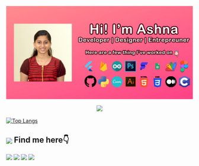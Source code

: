 <img src="Banner.png"/>

<br>

 
 <p align="center">
  <img src = "https://github-readme-stats.vercel.app/api?username=AshNiz24&show_icons=true&count_private=true&theme=dark&hide=issues&line_height=32">
</p>
 
 [![Top Langs](https://github-readme-stats.vercel.app/api/top-langs/?username=AshNiz24&layout=compact)](https://github.com/AshNiz24/github-readme-stats)
 
 
<summary><h2><img src="https://emojis.slackmojis.com/emojis/images/1579216111/7550/pikachu_wave.gif?1579216111" align="center"
                width="28" /> Find me here👇</h2></summary>

<p align = "center">
 
[<img src="https://img.shields.io/badge/gmail-%231DA1F2.svg?&style=for-the-badge&logo=gmail&logoColor=white" />](mailto:ashnizaster@gmail.com) 
[<img src = "https://img.shields.io/badge/youtube-%23E4405F.svg?&style=for-the-badge&logo=youtube&logoColor=white">](https://www.youtube.com/channel/UC2F7dFqZms_EWIUhfYdc3jA)
[<img src="https://img.shields.io/badge/linkedin-%230077B5.svg?&style=for-the-badge&logo=linkedin&logoColor=white" />](https://www.linkedin.com/in/ashna-nizam-b622901a2/)
[<img src = "https://img.shields.io/badge/instagram-%23E4405F.svg?&style=for-the-badge&logo=instagram&logoColor=white">](https://www.instagram.com/_.chakzz.99._)

</p>


